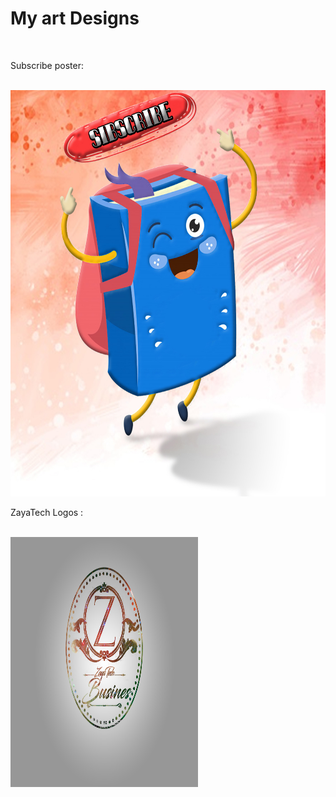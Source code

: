 <h1> My art Designs </h1>

<br>
<p>Subscribe poster: </p>
<br>
<img src="https://github.com/iam-Abol/Art-Designs/blob/master/subscribe/cartoon-little-funny-book-for%20subscribe%20button.jpg" height="650" width="650">
<br>
<p>ZayaTech Logos : </p>
<br>
<img src="https://github.com/iam-Abol/Art-Designs/blob/master/ZayaTech/1.jpg" height="400" width="300">
